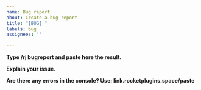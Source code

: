```yaml
---
name: Bug report
about: Create a bug report
title: "[BUG] "
labels: bug
assignees: ''

---
```


**Type /rj bugreport and paste here the result.**


**Explain your issue.**


**Are there any errors in the console? Use: link.rocketplugins.space/paste**
